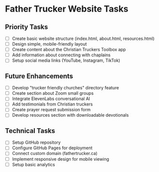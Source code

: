 # Father Trucker Website Tasks

## Priority Tasks
- [ ] Create basic website structure (index.html, about.html, resources.html)
- [ ] Design simple, mobile-friendly layout
- [ ] Create content about the Christian Truckers Toolbox app
- [ ] Add information about connecting with chaplains
- [ ] Setup social media links (YouTube, Instagram, TikTok)

## Future Enhancements
- [ ] Develop "trucker friendly churches" directory feature
- [ ] Create section about Zoom small groups
- [ ] Integrate ElevenLabs conversational AI
- [ ] Add testimonials from Christian truckers
- [ ] Create prayer request submission form
- [ ] Develop resources section with downloadable devotionals

## Technical Tasks
- [ ] Setup GitHub repository
- [ ] Configure GitHub Pages for deployment
- [ ] Connect custom domain (fathertrucker.ca)
- [ ] Implement responsive design for mobile viewing
- [ ] Setup basic analytics
